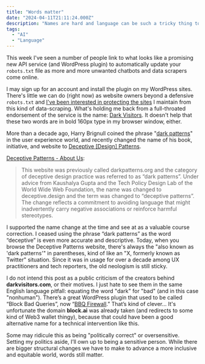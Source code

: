 ```yaml
---
title: "Words matter"
date: "2024-04-11T21:11:24.000Z"
description: "Names are hard and language can be such a tricky thing to get right. I hate seeing people fall in the same pitfalls."
tags: 
  - "AI"
  - "Language"
---
```


This week I've seen a number of people link to what looks like a promising new API service (and WordPress plugin) to automatically update your `robots.txt` file as more and more unwanted chatbots and data scrapers come online.

I may sign up for an account and install the plugin on my WordPress sites. There's little we can do (right now) as website owners beyond a defensive `robots.txt` and [I've been interested in protecting the sites](/notes/2024-03-15-crawlers-revisited.html) I maintain from this kind of data-scraping. What's holding me back from a full-throated endorsement of the service is the name: [Dark Visitors](https://darkvisitors.com). It doesn't help that these two words are in bold 160px type in my browser window, either.

More than a decade ago, Harry Brignull coined the phrase "[dark patterns](https://en.wikipedia.org/wiki/Dark_pattern)" in the user experience world, and recently changed the name of his book, initiative, and website to [Deceptive \[Design\] Patterns](https://www.deceptive.design/).

[Deceptive Patterns - About Us](https://www.deceptive.design/about-us):

> This website was previously called darkpatterns.org and the category of deceptive design practice was referred to as “dark patterns”. Under advice from Kaushalya Gupta and the Tech Policy Design Lab of the World Wide Web Foundation, the name was changed to deceptive.design and the term was changed to “deceptive patterns”. The change reflects a commitment to avoiding language that might inadvertently carry negative associations or reinforce harmful stereotypes.

I supported the name change at the time and see at as a valuable course correction. I ceased using the phrase “dark patterns” as the word “deceptive” is even more accurate and descriptive. Today, when you browse the Deceptive Patterns website, there's always the "also known as 'dark patterns'" in parentheses, kind of like an "X, formerly known as Twitter" situation. Since it was in usage for over a decade among UX practitioners and tech reporters, the old neologism is still sticky.

I do not intend this post as a public criticism of the creators behind **darkvisitors.com**, or their motives. I just hate to see them in the same English language pitfall: equating the word "dark" for "bad" (and in this case "nonhuman"). There’s a great WordPress plugin that used to be called “Block Bad Queries”, now “[BBQ Firewall](https://wordpress.org/plugins/block-bad-queries/).” That’s kind of clever… It's unfortunate the domain **block.ai** was already taken (and redirects to some kind of Web3 wallet thingy), because that could have been a good alternative name for a technical intervention like this.

Some may ridicule this as being "politically correct" or oversensitive. Setting my politics aside, I’ll own up to being a sensitive person. While there are bigger structural changes we have to make to advance a more inclusive and equitable world, words still matter.
